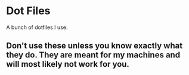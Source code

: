 # Dot Files
A bunch of dotfiles I use. 

## Don't use these unless you know exactly what they do. They are meant for my machines and will most likely not work for you.
